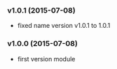### v1.0.1 (2015-07-08)

- fixed name version v1.0.1 to 1.0.1

### v1.0.0 (2015-07-08)

- first version module
